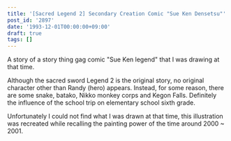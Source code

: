 ```yaml
---
title: '[Sacred Legend 2] Secondary Creation Comic "Sue Ken Densetsu"'
post_id: '2897'
date: '1993-12-01T00:00:00+09:00'
draft: true
tags: []
---
```


A story of a story thing gag comic "Sue Ken legend" that I was drawing at that time.

Although the sacred sword Legend 2 is the original story, no original character other than Randy (hero) appears. Instead, for some reason, there are some snake, batako, Nikko monkey corps and Kegon Falls. Definitely the influence of the school trip on elementary school sixth grade.

Unfortunately I could not find what I was drawn at that time, this illustration was recreated while recalling the painting power of the time around 2000 ~ 2001.
